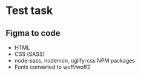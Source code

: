 # Test task

## Figma to code

- HTML<br>
- CSS (SASS)
- node-sass, nodemon, uglify-css NPM packages
- Fonts converted to woff/woff2
